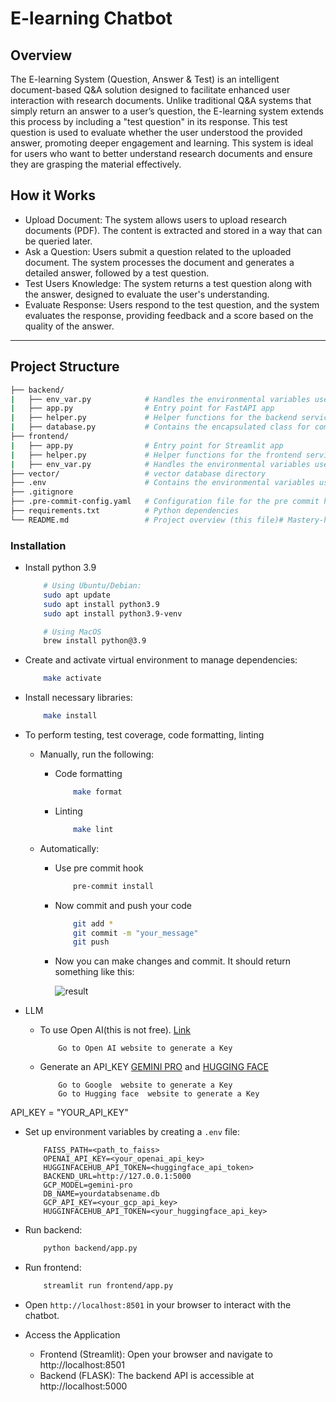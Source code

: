 # E-learning Chatbot

## Overview

The E-learning System (Question, Answer & Test) is an intelligent document-based Q&A solution designed to facilitate enhanced user interaction with research documents. Unlike traditional Q&A systems that simply return an answer to a user’s question, the E-learning system extends this process by including a "test question" in its response. This test question is used to evaluate whether the user understood the provided answer, promoting deeper engagement and learning. This system is ideal for users who want to better understand research documents and ensure they are grasping the material effectively.


## How it Works
- Upload Document: The system allows users to upload research documents (PDF). The content is extracted and stored in a way that can be queried later.
- Ask a Question: Users submit a question related to the uploaded document. The system processes the document and generates a detailed answer, followed by a test question.
- Test Users Knowledge: The system returns a test question along with the answer, designed to evaluate the user's understanding.
- Evaluate Response: Users respond to the test question, and the system evaluates the response, providing feedback and a score based on the quality of the answer.

---

## Project Structure

```bash
├── backend/
|   ├── env_var.py            # Handles the environmental variables used in this project
|   ├── app.py                # Entry point for FastAPI app
|   ├── helper.py             # Helper functions for the backend service
|   ├── database.py           # Contains the encapsulated class for communicated with the database
├── frontend/
|   ├── app.py                # Entry point for Streamlit app
|   ├── helper.py             # Helper functions for the frontend service
|   ├── env_var.py            # Handles the environmental variables used in this project
├── vector/                   # vector database directory
├── .env                      # Contains the environmental variables used in this project
├── .gitignore
├── .pre-commit-config.yaml   # Configuration file for the pre commit hook
├── requirements.txt          # Python dependencies
└── README.md                 # Project overview (this file)# Mastery-hive-assesment -->
```

### Installation

- Install python 3.9
    ```bash
        # Using Ubuntu/Debian:
        sudo apt update
        sudo apt install python3.9
        sudo apt install python3.9-venv

        # Using MacOS
        brew install python@3.9
    ```
- Create and activate virtual environment to manage dependencies:
    ```bash
        make activate 
    ```
    
- Install necessary libraries:
    ```bash
        make install 
    ```
    
    
- To perform testing, test coverage, code formatting, linting

    - Manually, run the following:
        - Code formatting
            ```bash
                make format 
            ```

        - Linting
            ```bash
                make lint 
            ```

    - Automatically:
        - Use pre commit hook
            ```bash
                pre-commit install
            ```
        - Now commit and push your code
            ```bash
                git add *
                git commit -m "your_message"
                git push 
            ```
        - Now you can make changes and commit. It should return something like this:

            ![result](./docs/result.png)
    
- LLM 
  - To use Open AI(this is not free). [Link](https://platform.openai.com/docs/quickstart)
    ```
        Go to Open AI website to generate a Key
    ```

  - Generate an API_KEY [GEMINI PRO](https://ai.google.dev/gemini-api/docs/api-key) and [HUGGING FACE](https://www.nightfall.ai/ai-security-101/hugging-face-api-key)

    ```
        Go to Google  website to generate a Key
        Go to Hugging face  website to generate a Key
    ```

API_KEY = "YOUR_API_KEY"
- Set up environment variables by creating a `.env` file:
    ```env
        FAISS_PATH=<path_to_faiss>
        OPENAI_API_KEY=<your_openai_api_key>
        HUGGINFACEHUB_API_TOKEN=<huggingface_api_token>
        BACKEND_URL=http://127.0.0.1:5000
        GCP_MODEL=gemini-pro
        DB_NAME=yourdatabsename.db
        GCP_API_KEY=<your_gcp_api_key>
        HUGGINFACEHUB_API_TOKEN=<your_huggingface_api_key>
    ```

- Run backend:
    ```bash
        python backend/app.py
    ```

- Run frontend:
    ```bash
        streamlit run frontend/app.py
    ```

- Open `http://localhost:8501` in your browser to interact with the chatbot.


-  Access the Application
    - Frontend (Streamlit): Open your browser and navigate to http://localhost:8501
    - Backend (FLASK): The backend API is accessible at http://localhost:5000

